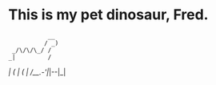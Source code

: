# This is my pet dinosaur, Fred.

               __
              / _)
     _/\/\/\_/ /
    _|         /
 _|  (  | (  |
/__.-'|_|--|_|
